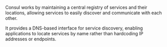 Consul works by maintaining a central registry of services and their locations, allowing services to easily discover and communicate with each other. 

It provides a DNS-based interface for service discovery, enabling applications to locate services by name rather than hardcoding IP addresses or endpoints.



